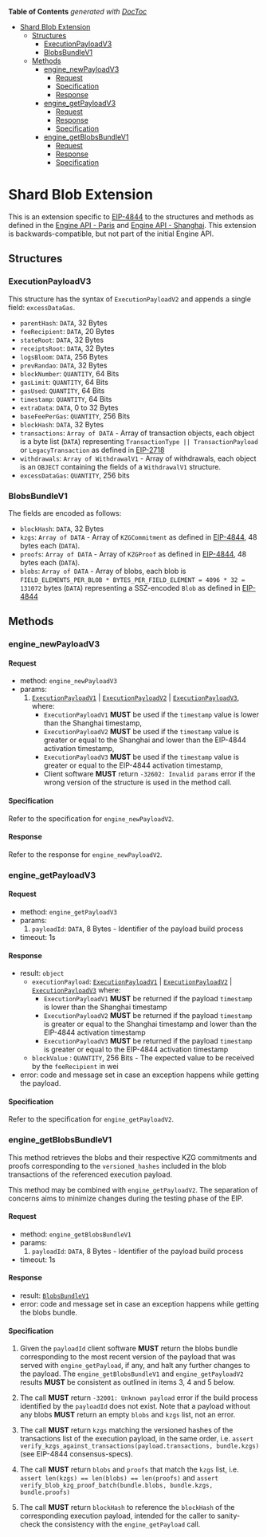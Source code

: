 <!-- START doctoc generated TOC please keep comment here to allow auto update -->
<!-- DON'T EDIT THIS SECTION, INSTEAD RE-RUN doctoc TO UPDATE -->
**Table of Contents**  *generated with [DocToc](https://github.com/thlorenz/doctoc)*

- [Shard Blob Extension](#shard-blob-extension)
  - [Structures](#structures)
    - [ExecutionPayloadV3](#executionpayloadv3)
    - [BlobsBundleV1](#blobsbundlev1)
  - [Methods](#methods)
    - [engine_newPayloadV3](#engine_newpayloadv3)
      - [Request](#request)
      - [Specification](#specification)
      - [Response](#response)
    - [engine_getPayloadV3](#engine_getpayloadv3)
      - [Request](#request-1)
      - [Response](#response-1)
      - [Specification](#specification-1)
    - [engine_getBlobsBundleV1](#engine_getblobsbundlev1)
      - [Request](#request-2)
      - [Response](#response-2)
      - [Specification](#specification-2)

<!-- END doctoc generated TOC please keep comment here to allow auto update -->

# Shard Blob Extension

This is an extension specific to [EIP-4844](https://eips.ethereum.org/EIPS/eip-4844) to the structures and methods as defined in the [Engine API - Paris](../paris.md) and [Engine API - Shanghai](../shanghai.md).
This extension is backwards-compatible, but not part of the initial Engine API.

## Structures

### ExecutionPayloadV3

This structure has the syntax of `ExecutionPayloadV2` and appends a single field: `excessDataGas`.

- `parentHash`: `DATA`, 32 Bytes
- `feeRecipient`:  `DATA`, 20 Bytes
- `stateRoot`: `DATA`, 32 Bytes
- `receiptsRoot`: `DATA`, 32 Bytes
- `logsBloom`: `DATA`, 256 Bytes
- `prevRandao`: `DATA`, 32 Bytes
- `blockNumber`: `QUANTITY`, 64 Bits
- `gasLimit`: `QUANTITY`, 64 Bits
- `gasUsed`: `QUANTITY`, 64 Bits
- `timestamp`: `QUANTITY`, 64 Bits
- `extraData`: `DATA`, 0 to 32 Bytes
- `baseFeePerGas`: `QUANTITY`, 256 Bits
- `blockHash`: `DATA`, 32 Bytes
- `transactions`: `Array of DATA` - Array of transaction objects, each object is a byte list (`DATA`) representing `TransactionType || TransactionPayload` or `LegacyTransaction` as defined in [EIP-2718](https://eips.ethereum.org/EIPS/eip-2718)
- `withdrawals`: `Array of WithdrawalV1` - Array of withdrawals, each object is an `OBJECT` containing the fields of a `WithdrawalV1` structure.
- `excessDataGas`: `QUANTITY`, 256 bits

### BlobsBundleV1

The fields are encoded as follows:

- `blockHash`: `DATA`, 32 Bytes
- `kzgs`: `Array of DATA` - Array of `KZGCommitment` as defined in [EIP-4844](https://eips.ethereum.org/EIPS/eip-4844), 48 bytes each (`DATA`).
- `proofs`: `Array of DATA` - Array of `KZGProof` as defined in [EIP-4844](https://eips.ethereum.org/EIPS/eip-4844), 48 bytes each (`DATA`).
- `blobs`: `Array of DATA` - Array of blobs, each blob is `FIELD_ELEMENTS_PER_BLOB * BYTES_PER_FIELD_ELEMENT = 4096 * 32 = 131072` bytes (`DATA`) representing a SSZ-encoded `Blob` as defined in [EIP-4844](https://eips.ethereum.org/EIPS/eip-4844)

## Methods

### engine_newPayloadV3

#### Request

* method: `engine_newPayloadV3`
* params:
  1. [`ExecutionPayloadV1`](../paris.md#ExecutionPayloadV1) | [`ExecutionPayloadV2`](../shanghai.md#ExecutionPayloadV2) | [`ExecutionPayloadV3`](#ExecutionPayloadV3), where:
      - `ExecutionPayloadV1` **MUST** be used if the `timestamp` value is lower than the Shanghai timestamp,
      - `ExecutionPayloadV2` **MUST** be used if the `timestamp` value is greater or equal to the Shanghai and lower than the EIP-4844 activation timestamp,
      - `ExecutionPayloadV3` **MUST** be used if the `timestamp` value is greater or equal to the EIP-4844 activation timestamp,
      - Client software **MUST** return `-32602: Invalid params` error if the wrong version of the structure is used in the method call.

#### Specification

Refer to the specification for `engine_newPayloadV2`.

#### Response

Refer to the response for `engine_newPayloadV2`.

### engine_getPayloadV3

#### Request

* method: `engine_getPayloadV3`
* params:
  1. `payloadId`: `DATA`, 8 Bytes - Identifier of the payload build process
* timeout: 1s

#### Response

* result: `object`
  - `executionPayload`: [`ExecutionPayloadV1`](../paris.md#ExecutionPayloadV1) | [`ExecutionPayloadV2`](../shanghai.md#ExecutionPayloadV2) |  [`ExecutionPayloadV3`](#ExecutionPayloadV3) where:
    - `ExecutionPayloadV1` **MUST** be returned if the payload `timestamp` is lower than the Shanghai timestamp
    - `ExecutionPayloadV2` **MUST** be returned if the payload `timestamp` is greater or equal to the Shanghai timestamp and lower than the EIP-4844 activation timestamp
    - `ExecutionPayloadV3` **MUST** be returned if the payload `timestamp` is greater or equal to the EIP-4844 activation timestamp
  - `blockValue` : `QUANTITY`, 256 Bits - The expected value to be received by the `feeRecipient` in wei
* error: code and message set in case an exception happens while getting the payload.

#### Specification

Refer to the specification for `engine_getPayloadV2`.

### engine_getBlobsBundleV1

This method retrieves the blobs and their respective KZG commitments and proofs corresponding to the `versioned_hashes`
included in the blob transactions of the referenced execution payload.

This method may be combined with `engine_getPayloadV2`.
The separation of concerns aims to minimize changes during the testing phase of the EIP.

#### Request

* method: `engine_getBlobsBundleV1`
* params:
  1. `payloadId`: `DATA`, 8 Bytes - Identifier of the payload build process
* timeout: 1s

#### Response

* result: [`BlobsBundleV1`](#BlobsBundleV1)
* error: code and message set in case an exception happens while getting the blobs bundle.

#### Specification

1. Given the `payloadId` client software **MUST** return the blobs bundle corresponding to the most recent version of the payload that was served with `engine_getPayload`, if any,
   and halt any further changes to the payload. The `engine_getBlobsBundleV1` and `engine_getPayloadV2` results **MUST** be consistent as outlined in items 3, 4 and 5 below. 

2. The call **MUST** return `-32001: Unknown payload` error if the build process identified by the `payloadId` does not exist. Note that a payload without any blobs **MUST** return an empty `blobs` and `kzgs` list, not an error.

3. The call **MUST** return `kzgs` matching the versioned hashes of the transactions list of the execution payload, in the same order,
   i.e. `assert verify_kzgs_against_transactions(payload.transactions, bundle.kzgs)` (see EIP-4844 consensus-specs).

4. The call **MUST** return `blobs` and `proofs` that match the `kzgs` list, i.e. `assert len(kzgs) == len(blobs) == len(proofs)` and `assert verify_blob_kzg_proof_batch(bundle.blobs, bundle.kzgs, bundle.proofs)`


5. The call **MUST** return `blockHash` to reference the `blockHash` of the corresponding execution payload, intended for the caller to sanity-check the consistency with the `engine_getPayload` call.
